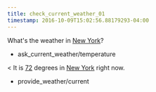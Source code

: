 ```yaml
---
title: check_current_weather_01
timestamp: 2016-10-09T15:02:56.88179293-04:00
---
```


What's the weather in [New York](city)?
* ask_current_weather/temperature

< It is [72](temperature) degrees in [New York](city) right now.
* provide_weather/current
